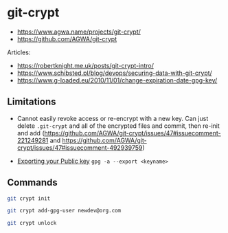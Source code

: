 # git-crypt

* <https://www.agwa.name/projects/git-crypt/>
* <https://github.com/AGWA/git-crypt>


Articles:

* <https://robertknight.me.uk/posts/git-crypt-intro/>
* <https://www.schibsted.pl/blog/devops/securing-data-with-git-crypt/>
* <https://www.g-loaded.eu/2010/11/01/change-expiration-date-gpg-key/>

## Limitations

* Cannot easily revoke access or re-encrypt with a new key.  Can just delete `.git-crypt` and all of the encrypted files and commit, then re-init and add (<https://github.com/AGWA/git-crypt/issues/47#issuecomment-221249281> and https://github.com/AGWA/git-crypt/issues/47#issuecomment-492939759)

* [Exporting your Public key](https://access.redhat.com/documentation/en-US/Red_Hat_Enterprise_Linux/4/html/Step_by_Step_Guide/s1-gnupg-export.html)
    `gpg -a --export <keyname>`

## Commands

```bash
git crypt init
```

```bash
git crypt add-gpg-user newdev@org.com
```

```bash
git crypt unlock
```